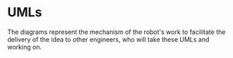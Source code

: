 # UMLs

The diagrams represent the mechanism of the robot's work to facilitate the delivery of the idea to other engineers, who will take these UMLs and working on.
